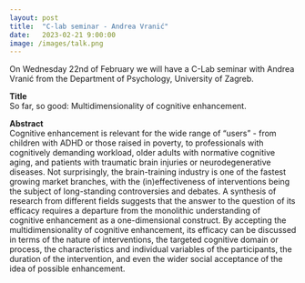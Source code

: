 ```yaml
---
layout: post
title:  "C-lab seminar - Andrea Vranić"
date:   2023-02-21 9:00:00
image: /images/talk.png
---
```


On Wednesday 22nd of February we will have a C-Lab seminar with Andrea Vranić from the Department of Psychology, University of Zagreb.

**Title**  
So far, so good: Multidimensionality of cognitive enhancement.

**Abstract**  
Cognitive enhancement is relevant for the wide range of “users” - from children with ADHD or those raised in poverty, to professionals with cognitively demanding workload, older adults with normative cognitive aging, and patients with traumatic brain injuries or neurodegenerative diseases. Not surprisingly, the brain-training industry is one of the fastest growing market branches, with the (in)effectiveness of interventions being the subject of long-standing controversies and debates. A synthesis of research from different fields suggests that the answer to the question of its efficacy requires a departure from the monolithic understanding of cognitive enhancement as a one-dimensional construct. By accepting the multidimensionality of cognitive enhancement, its efficacy can be discussed in terms of the nature of interventions, the targeted cognitive domain or process, the characteristics and individual variables of the participants, the duration of the intervention, and even the wider social acceptance of the idea of ​​possible enhancement.
